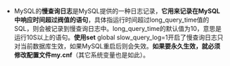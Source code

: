 - MySQL的**慢查询日志**是MySQL提供的一种日志记录，**它用来记录在MySQL中响应时间超过阀值的语句**，具体指运行时间超过long_query_time值的SQL，则会被记录到慢查询日志中。long_query_time的默认值为10，意思是运行10S以上的语句。**使用set** global slow_query_log=1开启了慢查询日志只对当前数据库生效，如果MySQL重启后则会失效。**如果要永久生效，就必须修改配置文件my.cnf**（其它系统变量也是如此）。